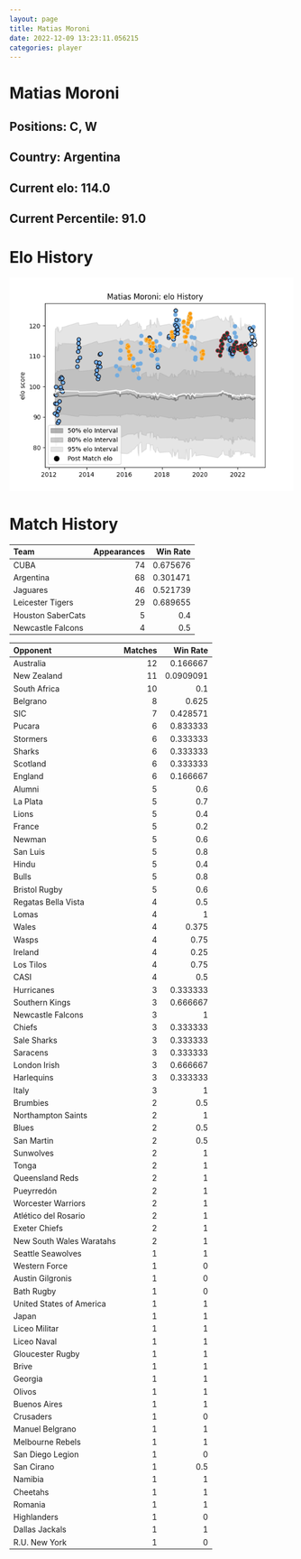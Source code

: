 ```yaml
---  
layout: page  
title: Matias Moroni  
date: 2022-12-09 13:23:11.056215  
categories: player  
---
```

# Matias Moroni

## Positions: C, W

## Country: Argentina

## Current elo: 114.0

## Current Percentile: 91.0

# Elo History


![elo history](history_MatiasMoroni.png)
# Match History


| Team              |   Appearances |   Win Rate |
|:------------------|--------------:|-----------:|
| CUBA              |            74 |   0.675676 |
| Argentina         |            68 |   0.301471 |
| Jaguares          |            46 |   0.521739 |
| Leicester Tigers  |            29 |   0.689655 |
| Houston SaberCats |             5 |   0.4      |
| Newcastle Falcons |             4 |   0.5      |

| Opponent                 |   Matches |   Win Rate |
|:-------------------------|----------:|-----------:|
| Australia                |        12 |  0.166667  |
| New Zealand              |        11 |  0.0909091 |
| South Africa             |        10 |  0.1       |
| Belgrano                 |         8 |  0.625     |
| SIC                      |         7 |  0.428571  |
| Pucara                   |         6 |  0.833333  |
| Stormers                 |         6 |  0.333333  |
| Sharks                   |         6 |  0.333333  |
| Scotland                 |         6 |  0.333333  |
| England                  |         6 |  0.166667  |
| Alumni                   |         5 |  0.6       |
| La Plata                 |         5 |  0.7       |
| Lions                    |         5 |  0.4       |
| France                   |         5 |  0.2       |
| Newman                   |         5 |  0.6       |
| San Luis                 |         5 |  0.8       |
| Hindu                    |         5 |  0.4       |
| Bulls                    |         5 |  0.8       |
| Bristol Rugby            |         5 |  0.6       |
| Regatas Bella Vista      |         4 |  0.5       |
| Lomas                    |         4 |  1         |
| Wales                    |         4 |  0.375     |
| Wasps                    |         4 |  0.75      |
| Ireland                  |         4 |  0.25      |
| Los Tilos                |         4 |  0.75      |
| CASI                     |         4 |  0.5       |
| Hurricanes               |         3 |  0.333333  |
| Southern Kings           |         3 |  0.666667  |
| Newcastle Falcons        |         3 |  1         |
| Chiefs                   |         3 |  0.333333  |
| Sale Sharks              |         3 |  0.333333  |
| Saracens                 |         3 |  0.333333  |
| London Irish             |         3 |  0.666667  |
| Harlequins               |         3 |  0.333333  |
| Italy                    |         3 |  1         |
| Brumbies                 |         2 |  0.5       |
| Northampton Saints       |         2 |  1         |
| Blues                    |         2 |  0.5       |
| San Martin               |         2 |  0.5       |
| Sunwolves                |         2 |  1         |
| Tonga                    |         2 |  1         |
| Queensland Reds          |         2 |  1         |
| Pueyrredón               |         2 |  1         |
| Worcester Warriors       |         2 |  1         |
| Atlético del Rosario     |         2 |  1         |
| Exeter Chiefs            |         2 |  1         |
| New South Wales Waratahs |         2 |  1         |
| Seattle Seawolves        |         1 |  1         |
| Western Force            |         1 |  0         |
| Austin Gilgronis         |         1 |  0         |
| Bath Rugby               |         1 |  0         |
| United States of America |         1 |  1         |
| Japan                    |         1 |  1         |
| Liceo Militar            |         1 |  1         |
| Liceo Naval              |         1 |  1         |
| Gloucester Rugby         |         1 |  1         |
| Brive                    |         1 |  1         |
| Georgia                  |         1 |  1         |
| Olivos                   |         1 |  1         |
| Buenos Aires             |         1 |  1         |
| Crusaders                |         1 |  0         |
| Manuel Belgrano          |         1 |  1         |
| Melbourne Rebels         |         1 |  1         |
| San Diego Legion         |         1 |  0         |
| San Cirano               |         1 |  0.5       |
| Namibia                  |         1 |  1         |
| Cheetahs                 |         1 |  1         |
| Romania                  |         1 |  1         |
| Highlanders              |         1 |  0         |
| Dallas Jackals           |         1 |  1         |
| R.U. New York            |         1 |  0         |